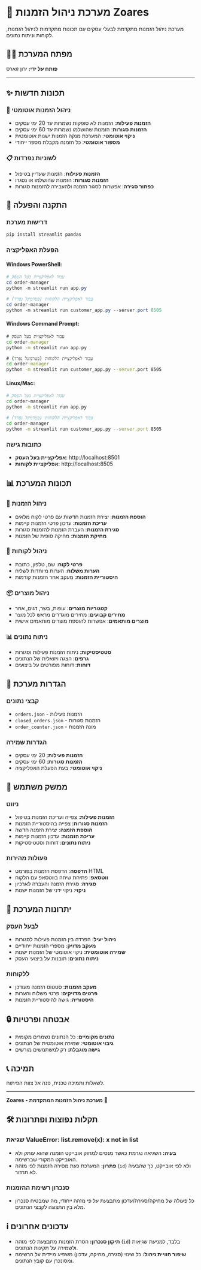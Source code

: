 # 🐓 מערכת ניהול הזמנות Zoares

מערכת ניהול הזמנות מתקדמת לבעלי עסקים עם תכונות מתקדמות לניהול הזמנות, לקוחות וניתוח נתונים.

## 👨‍💻 מפתח המערכת
**פותח על ידי:** ירון זוארס

---

## ✨ תכונות חדשות

### 🔄 ניהול הזמנות אוטומטי
- **הזמנות פעילות**: הזמנות לא סופקות נשמרות עד 20 ימי עסקים
- **הזמנות סגורות**: הזמנות שהושלמו נשמרות עד 60 ימי עסקים
- **ניקוי אוטומטי**: המערכת מנקה הזמנות ישנות אוטומטית
- **מספור אוטומטי**: כל הזמנה מקבלת מספר ייחודי

### 📋 לשוניות נפרדות
- **הזמנות פעילות**: הזמנות שעדיין בטיפול
- **הזמנות סגורות**: הזמנות שהושלמו או נסגרו
- **כפתור סגירה**: אפשרות לסגור הזמנה ולהעבירה להזמנות סגורות

## 🚀 התקנה והפעלה

### דרישות מערכת
```bash
pip install streamlit pandas
```

### הפעלת האפליקציה

#### Windows PowerShell:
```powershell
# עבור לאפליקציית בעל העסק
cd order-manager
python -m streamlit run app.py

# עבור לאפליקציית הלקוחות (בטרמינל נפרד)
cd order-manager
python -m streamlit run customer_app.py --server.port 8505
```

#### Windows Command Prompt:
```cmd
# עבור לאפליקציית בעל העסק
cd order-manager
python -m streamlit run app.py

# עבור לאפליקציית הלקוחות (בטרמינל נפרד)
cd order-manager
python -m streamlit run customer_app.py --server.port 8505
```

#### Linux/Mac:
```bash
# עבור לאפליקציית בעל העסק
cd order-manager
python -m streamlit run app.py

# עבור לאפליקציית הלקוחות (בטרמינל נפרד)
cd order-manager
python -m streamlit run customer_app.py --server.port 8505
```

### כתובות גישה
- **אפליקציית בעל העסק**: http://localhost:8501
- **אפליקציית לקוחות**: http://localhost:8505

## 📊 תכונות המערכת

### 🛒 ניהול הזמנות
- **הוספת הזמנות**: יצירת הזמנות חדשות עם פרטי לקוח מלאים
- **עריכת הזמנות**: עדכון פרטי הזמנות קיימות
- **סגירת הזמנות**: העברת הזמנות להזמנות סגורות
- **מחיקת הזמנות**: מחיקה סופית של הזמנות

### 👥 ניהול לקוחות
- **פרטי לקוח**: שם, טלפון, כתובת
- **הערות משלוח**: הערות מיוחדות לשליח
- **היסטוריית הזמנות**: מעקב אחר הזמנות קודמות

### 📦 ניהול מוצרים
- **קטגוריות מוצרים**: עופות, בשר, דגים, אחר
- **מחירים קבועים**: מחירים מוגדרים מראש לכל מוצר
- **מוצרים מותאמים**: אפשרות להוספת מוצרים מותאמים אישית

### 📊 ניתוח נתונים
- **סטטיסטיקות**: ניתוח הזמנות פעילות וסגורות
- **גרפים**: הצגה ויזואלית של הנתונים
- **דוחות**: דוחות מפורטים על ביצועים

## 🔧 הגדרות מערכת

### קבצי נתונים
- `orders.json` - הזמנות פעילות
- `closed_orders.json` - הזמנות סגורות
- `order_counter.json` - מונה הזמנות

### הגדרות שמירה
- **הזמנות פעילות**: 20 ימי עסקים
- **הזמנות סגורות**: 60 ימי עסקים
- **ניקוי אוטומטי**: בעת הפעלת האפליקציה

## 📱 ממשק משתמש

### ניווט
- **הזמנות פעילות**: צפייה ועריכת הזמנות בטיפול
- **הזמנות סגורות**: צפייה בהיסטוריית הזמנות
- **הוספת הזמנה**: יצירת הזמנה חדשה
- **עריכת הזמנות**: עדכון הזמנות קיימות
- **ניתוח נתונים**: דוחות וסטטיסטיקות

### פעולות מהירות
- **הדפסה**: הדפסת הזמנות בפורמט HTML
- **ווטסאפ**: פתיחת שיחה בווטסאפ עם הלקוח
- **סגירה**: סגירת הזמנה והעברה לארכיון
- **ניקוי**: ניקוי ידני של הזמנות ישנות

## 🎯 יתרונות המערכת

### לבעל העסק
- **ניהול יעיל**: הפרדה בין הזמנות פעילות לסגורות
- **מעקב מדויק**: מספרי הזמנות ייחודיים
- **שמירה אוטומטית**: ניקוי אוטומטי של הזמנות ישנות
- **ניתוח נתונים**: תובנות על ביצועי העסק

### ללקוחות
- **מעקב הזמנות**: סטטוס הזמנה מעודכן
- **פרטים מדויקים**: פרטי משלוח והערות
- **היסטוריה**: גישה להיסטוריית הזמנות

## 🔒 אבטחה ופרטיות
- **נתונים מקומיים**: כל הנתונים נשמרים מקומית
- **גיבוי אוטומטי**: שמירה אוטומטית של הנתונים
- **גישה מוגבלת**: רק למשתמשים מורשים

## 📞 תמיכה
לשאלות ותמיכה טכנית, פנה אל צוות הפיתוח.

---
**Zoares - מערכת ניהול הזמנות המתקדמת** 🐓 

## 🛠️ תקלות נפוצות ופתרונות

### שגיאת ValueError: list.remove(x): x not in list
- **בעיה:** השגיאה נגרמת כאשר מנסים למחוק אובייקט הזמנה שהוא עותק ולא האובייקט המקורי שברשימה.
- **פתרון:** המערכת כעת מסירה הזמנות לפי מזהה (`id`) ולא לפי אובייקט, כך שהבעיה לא תחזור.

### סנכרון רשימת ההזמנות
- כל פעולה של מחיקה/סגירה/עדכון מתבצעת על פי מזהה ייחודי, מה שמבטיח סנכרון מלא בין התצוגה לקבצי הנתונים.

## ℹ️ עדכונים אחרונים
- **תיקון סנכרון:** הסרת הזמנות מתבצעת לפי מזהה (`id`) בלבד, למניעת שגיאות ולשמירה על תקינות הנתונים.
- **שיפור חוויית ניהול:** כל שינוי (סגירה, מחיקה, עדכון) משפיע מיידית על הרשימה ומסונכרן עם קובץ הנתונים. 

